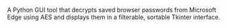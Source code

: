 A Python GUI tool that decrypts saved browser passwords from Microsoft Edge using AES and displays them in a filterable, sortable Tkinter interface.
